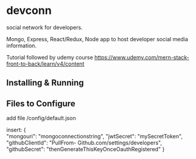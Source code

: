 # devconn

social network for developers.

Mongo, Express, React/Redux, Node app to host developer social media information.

Tutorial followed by udemy course
https://www.udemy.com/mern-stack-front-to-back/learn/v4/content

## Installing & Running


## Files to Configure

add file /config/default.json

insert:
{   
    "mongouri": "mongoconnectionstring",
    "jwtSecret": "mySecretToken",
    "githubClientId": "PullFrom- Github.com/settings/developers",
    "githubSecret": "thenGenerateThisKeyOnceOauthRegistered"
}


